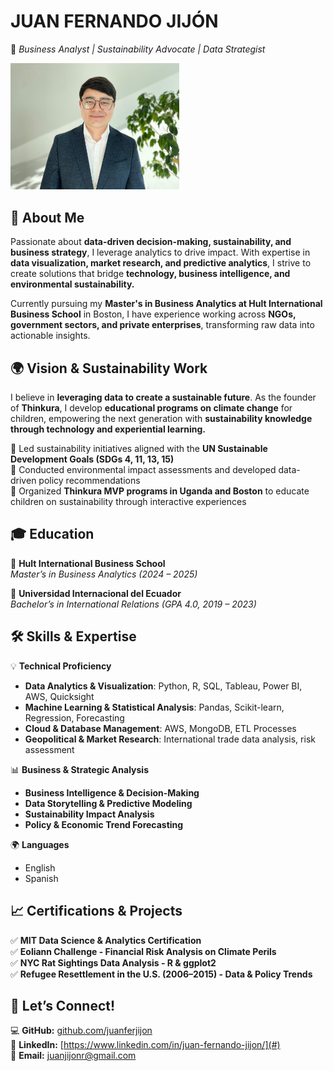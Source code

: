 # **JUAN FERNANDO JIJÓN**  
🚀 *Business Analyst | Sustainability Advocate | Data Strategist*  

<img src="Picture.jpg" alt="Juan Fernando Jijón" style="width: 270px; height: auto; object-fit: cover;">


## **📌 About Me**  
Passionate about **data-driven decision-making, sustainability, and business strategy**, I leverage analytics to drive impact. With expertise in **data visualization, market research, and predictive analytics**, I strive to create solutions that bridge **technology, business intelligence, and environmental sustainability.**  

Currently pursuing my **Master's in Business Analytics at Hult International Business School** in Boston, I have experience working across **NGOs, government sectors, and private enterprises**, transforming raw data into actionable insights.  

## **🌍 Vision & Sustainability Work**  
I believe in **leveraging data to create a sustainable future**. As the founder of **Thinkura**, I develop **educational programs on climate change** for children, empowering the next generation with **sustainability knowledge through technology and experiential learning.**  

🔹 Led sustainability initiatives aligned with the **UN Sustainable Development Goals (SDGs 4, 11, 13, 15)**  
🔹 Conducted environmental impact assessments and developed data-driven policy recommendations  
🔹 Organized **Thinkura MVP programs in Uganda and Boston** to educate children on sustainability through interactive experiences  

## **🎓 Education**  
📍 **Hult International Business School**  
*Master’s in Business Analytics (2024 – 2025)*  

📍 **Universidad Internacional del Ecuador**  
*Bachelor’s in International Relations (GPA 4.0, 2019 – 2023)*  

## **🛠 Skills & Expertise**  
💡 **Technical Proficiency**  
- **Data Analytics & Visualization**: Python, R, SQL, Tableau, Power BI, AWS, Quicksight  
- **Machine Learning & Statistical Analysis**: Pandas, Scikit-learn, Regression, Forecasting  
- **Cloud & Database Management**: AWS, MongoDB, ETL Processes  
- **Geopolitical & Market Research**: International trade data analysis, risk assessment  

📊 **Business & Strategic Analysis**  
- **Business Intelligence & Decision-Making**  
- **Data Storytelling & Predictive Modeling**  
- **Sustainability Impact Analysis**  
- **Policy & Economic Trend Forecasting**  

🌍 **Languages**
- English 
- Spanish

## **📈 Certifications & Projects**  
✅ **MIT Data Science & Analytics Certification**  
✅ **Eoliann Challenge - Financial Risk Analysis on Climate Perils**  
✅ **NYC Rat Sightings Data Analysis - R & ggplot2**  
✅ **Refugee Resettlement in the U.S. (2006–2015) - Data & Policy Trends**  

## **🚀 Let’s Connect!**  
💻 **GitHub:** [github.com/juanferjijon](#)  
🔗 **LinkedIn:** [https://www.linkedin.com/in/juan-fernando-jijon/](#)  
📩 **Email:** juanjijonr@gmail.com
